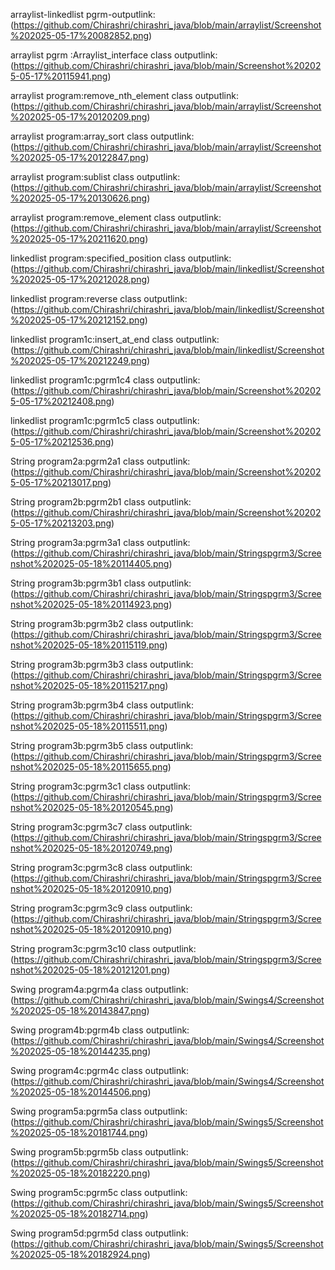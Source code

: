 arraylist-linkedlist pgrm-outputlink:(https://github.com/Chirashri/chirashri_java/blob/main/arraylist/Screenshot%202025-05-17%20082852.png)

arraylist pgrm :Arraylist_interface class outputlink:(https://github.com/Chirashri/chirashri_java/blob/main/Screenshot%202025-05-17%20115941.png)

arraylist program:remove_nth_element class outputlink:(https://github.com/Chirashri/chirashri_java/blob/main/arraylist/Screenshot%202025-05-17%20120209.png)

arraylist program:array_sort class outputlink:(https://github.com/Chirashri/chirashri_java/blob/main/arraylist/Screenshot%202025-05-17%20122847.png)

arraylist program:sublist class outputlink:(https://github.com/Chirashri/chirashri_java/blob/main/arraylist/Screenshot%202025-05-17%20130626.png)

arraylist program:remove_element class outputlink:(https://github.com/Chirashri/chirashri_java/blob/main/arraylist/Screenshot%202025-05-17%20211620.png)

linkedlist program:specified_position class outputlink:(https://github.com/Chirashri/chirashri_java/blob/main/linkedlist/Screenshot%202025-05-17%20212028.png)

linkedlist program:reverse class outputlink:(https://github.com/Chirashri/chirashri_java/blob/main/linkedlist/Screenshot%202025-05-17%20212152.png)

linkedlist program1c:insert_at_end class outputlink:(https://github.com/Chirashri/chirashri_java/blob/main/linkedlist/Screenshot%202025-05-17%20212249.png)

linkedlist program1c:pgrm1c4 class outputlink:(https://github.com/Chirashri/chirashri_java/blob/main/Screenshot%202025-05-17%20212408.png)

linkedlist program1c:pgrm1c5 class outputlink:(https://github.com/Chirashri/chirashri_java/blob/main/Screenshot%202025-05-17%20212536.png)

String program2a:pgrm2a1 class outputlink:(https://github.com/Chirashri/chirashri_java/blob/main/Screenshot%202025-05-17%20213017.png)

String program2b:pgrm2b1 class outputlink:(https://github.com/Chirashri/chirashri_java/blob/main/Screenshot%202025-05-17%20213203.png)

String program3a:pgrm3a1 class outputlink:(https://github.com/Chirashri/chirashri_java/blob/main/Stringspgrm3/Screenshot%202025-05-18%20114405.png)

String program3b:pgrm3b1 class outputlink:(https://github.com/Chirashri/chirashri_java/blob/main/Stringspgrm3/Screenshot%202025-05-18%20114923.png)

String program3b:pgrm3b2 class outputlink:(https://github.com/Chirashri/chirashri_java/blob/main/Stringspgrm3/Screenshot%202025-05-18%20115119.png)

String program3b:pgrm3b3 class outputlink:(https://github.com/Chirashri/chirashri_java/blob/main/Stringspgrm3/Screenshot%202025-05-18%20115217.png)

String program3b:pgrm3b4 class outputlink:(https://github.com/Chirashri/chirashri_java/blob/main/Stringspgrm3/Screenshot%202025-05-18%20115511.png)

String program3b:pgrm3b5 class outputlink:(https://github.com/Chirashri/chirashri_java/blob/main/Stringspgrm3/Screenshot%202025-05-18%20115655.png)

String program3c:pgrm3c1 class outputlink:(https://github.com/Chirashri/chirashri_java/blob/main/Stringspgrm3/Screenshot%202025-05-18%20120545.png)

String program3c:pgrm3c7 class outputlink:(https://github.com/Chirashri/chirashri_java/blob/main/Stringspgrm3/Screenshot%202025-05-18%20120749.png)

String program3c:pgrm3c8 class outputlink:(https://github.com/Chirashri/chirashri_java/blob/main/Stringspgrm3/Screenshot%202025-05-18%20120910.png)

String program3c:pgrm3c9 class outputlink:(https://github.com/Chirashri/chirashri_java/blob/main/Stringspgrm3/Screenshot%202025-05-18%20120910.png)

String program3c:pgrm3c10 class outputlink:(https://github.com/Chirashri/chirashri_java/blob/main/Stringspgrm3/Screenshot%202025-05-18%20121201.png)

Swing program4a:pgrm4a class outputlink:(https://github.com/Chirashri/chirashri_java/blob/main/Swings4/Screenshot%202025-05-18%20143847.png)

Swing program4b:pgrm4b class outputlink:(https://github.com/Chirashri/chirashri_java/blob/main/Swings4/Screenshot%202025-05-18%20144235.png)

Swing program4c:pgrm4c class outputlink:(https://github.com/Chirashri/chirashri_java/blob/main/Swings4/Screenshot%202025-05-18%20144506.png)

Swing program5a:pgrm5a class outputlink:(https://github.com/Chirashri/chirashri_java/blob/main/Swings5/Screenshot%202025-05-18%20181744.png)

Swing program5b:pgrm5b class outputlink:(https://github.com/Chirashri/chirashri_java/blob/main/Swings5/Screenshot%202025-05-18%20182220.png)

Swing program5c:pgrm5c class outputlink:(https://github.com/Chirashri/chirashri_java/blob/main/Swings5/Screenshot%202025-05-18%20182714.png)

Swing program5d:pgrm5d class outputlink:(https://github.com/Chirashri/chirashri_java/blob/main/Swings5/Screenshot%202025-05-18%20182924.png)


